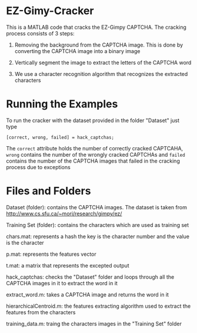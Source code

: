 EZ-Gimy-Cracker
===============

This is a MATLAB code that cracks the EZ-Gimpy CAPTCHA. The cracking process consists of 3 steps:

1. Removing the background from the CAPTCHA image. This is done by converting the CAPTCHA image into a binary image

2. Vertically segment the image to extract the letters of the CAPTCHA word

3. We use a character recognition algorithm that recognizes the extracted characters

Running the Examples
====================

To run the cracker with the dataset provided in the folder "Dataset" just type

`[correct, wrong, failed] = hack_captchas;`

The `correct` attribute holds the number of correctly cracked CAPTCAHA, `wrong` contains the number of the wrongly cracked CAPTCHAs and `failed` contains the number of the CAPTCHA images that failed in the cracking process due to exceptions

Files and Folders
=================

Dataset (folder): contains the CAPTCHA images. The dataset is taken from http://www.cs.sfu.ca/~mori/research/gimpy/ez/

Training Set (folder): contains the characters which are used as training set

chars.mat: represents a hash the key is the character number and the value is the character

p.mat: represents the features vector

t.mat: a matrix that represents the excepted output

hack_captchas: checks the "Dataset" folder and loops through all the CAPTCHA images in it to extract the word in it

extract_word.m: takes a CAPTCHA image and returns the word in it 

hierarchicalCentroid.m: the features extracting algorithm used to extract the features from the characters

training_data.m: traing the characters images in the "Training Set" folder




 